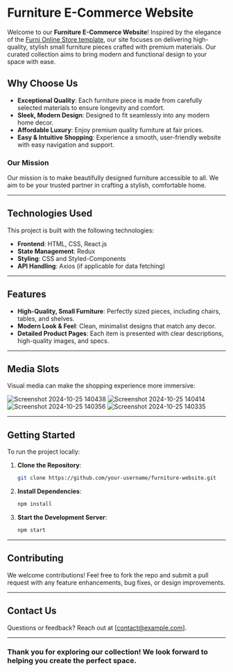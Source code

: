 

# Furniture E-Commerce Website

Welcome to our **Furniture E-Commerce Website**! Inspired by the elegance of the [Furni Online Store template](https://themewagon.com/themes/furni-online-store/), our site focuses on delivering high-quality, stylish small furniture pieces crafted with premium materials. Our curated collection aims to bring modern and functional design to your space with ease.

## Why Choose Us

- **Exceptional Quality**: Each furniture piece is made from carefully selected materials to ensure longevity and comfort.
- **Sleek, Modern Design**: Designed to fit seamlessly into any modern home decor.
- **Affordable Luxury**: Enjoy premium quality furniture at fair prices.
- **Easy & Intuitive Shopping**: Experience a smooth, user-friendly website with easy navigation and support.

### Our Mission

Our mission is to make beautifully designed furniture accessible to all. We aim to be your trusted partner in crafting a stylish, comfortable home.

---

## Technologies Used

This project is built with the following technologies:

- **Frontend**: HTML, CSS, React.js
- **State Management**: Redux
- **Styling**: CSS and Styled-Components
- **API Handling**: Axios (if applicable for data fetching)

---

## Features

- **High-Quality, Small Furniture**: Perfectly sized pieces, including chairs, tables, and shelves.
- **Modern Look & Feel**: Clean, minimalist designs that match any decor.
- **Detailed Product Pages**: Each item is presented with clear descriptions, high-quality images, and specs.

---

## Media Slots

Visual media can make the shopping experience more immersive:

![Screenshot 2024-10-25 140438](https://github.com/user-attachments/assets/77318b2e-4e39-4227-9f01-aea80500cb38)
![Screenshot 2024-10-25 140414](https://github.com/user-attachments/assets/f2bd85d1-e64a-476d-a1ab-13c75fcc4d6f)
![Screenshot 2024-10-25 140356](https://github.com/user-attachments/assets/f2011723-d00e-46e7-8d81-d5a1420c2455)
![Screenshot 2024-10-25 140335](https://github.com/user-attachments/assets/4d478055-c731-45f7-9951-facbca6a12b7)


---

## Getting Started

To run the project locally:

1. **Clone the Repository**:
   ```bash
   git clone https://github.com/your-username/furniture-website.git
   ```
2. **Install Dependencies**:
   ```bash
   npm install
   ```
3. **Start the Development Server**:
   ```bash
   npm start
   ```

---

## Contributing

We welcome contributions! Feel free to fork the repo and submit a pull request with any feature enhancements, bug fixes, or design improvements.

---

## Contact Us

Questions or feedback? Reach out at [contact@example.com].

---

### Thank you for exploring our collection! We look forward to helping you create the perfect space.
